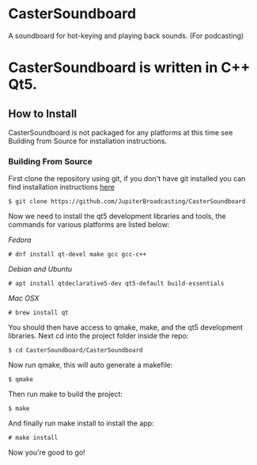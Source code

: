 CasterSoundboard
================

A soundboard for hot-keying and playing back sounds. (For podcasting)

CasterSoundboard is written in C++ Qt5.
=======

## How to Install

CasterSoundboard is not packaged for any platforms at this time see
Building from Source for installation instructions.

### Building From Source

First clone the repository using git, if you don't have git installed
you can find installation instructions [here](https://git-scm.com)

```
$ git clone https://github.com/JupiterBroadcasting/CasterSoundboard
```

Now we need to install the qt5 development libraries and tools, the
commands for various platforms are listed below:

*Fedora*
```
# dnf install qt-devel make gcc gcc-c++
```

*Debian and Ubuntu*
```
# apt install qtdeclarative5-dev qt5-default build-essentials
```

*Mac OSX*
```
# brew install qt
```

You should then have access to qmake, make, and the qt5 development
libraries. Next cd into the project folder inside the repo:

```
$ cd CasterSoundboard/CasterSoundboard
```

Now run qmake, this will auto generate a makefile:

```
$ qmake
```

Then run make to build the project:

```
$ make
```

And finally run make install to install the app:

```
# make install
```

Now you're good to go!

